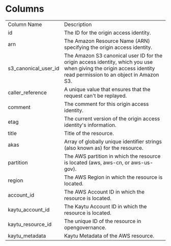 # Columns  

<table>
	<tr><td>Column Name</td><td>Description</td></tr>
	<tr><td>id</td><td>The ID for the origin access identity.</td></tr>
	<tr><td>arn</td><td>The Amazon Resource Name (ARN) specifying the origin access identity.</td></tr>
	<tr><td>s3_canonical_user_id</td><td>The Amazon S3 canonical user ID for the origin access identity, which you use when giving the origin access identity read permission to an object in Amazon S3.</td></tr>
	<tr><td>caller_reference</td><td>A unique value that ensures that the request can&#39;t be replayed.</td></tr>
	<tr><td>comment</td><td>The comment for this origin access identity.</td></tr>
	<tr><td>etag</td><td>The current version of the origin access identity&#39;s information.</td></tr>
	<tr><td>title</td><td>Title of the resource.</td></tr>
	<tr><td>akas</td><td>Array of globally unique identifier strings (also known as) for the resource.</td></tr>
	<tr><td>partition</td><td>The AWS partition in which the resource is located (aws, aws-cn, or aws-us-gov).</td></tr>
	<tr><td>region</td><td>The AWS Region in which the resource is located.</td></tr>
	<tr><td>account_id</td><td>The AWS Account ID in which the resource is located.</td></tr>
	<tr><td>kaytu_account_id</td><td>The Kaytu Account ID in which the resource is located.</td></tr>
	<tr><td>kaytu_resource_id</td><td>The unique ID of the resource in opengovernance.</td></tr>
	<tr><td>kaytu_metadata</td><td>Kaytu Metadata of the AWS resource.</td></tr>
</table>